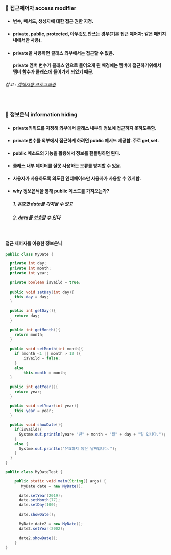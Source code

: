 ### :pushpin: 접근제어자 access modifier
* #### 변수, 메서드, 생성자에 대한 접근 권한 지정.
* #### private, public, protected, 아무것도 안쓰는 경우(기본 접근 제어자: 같은 패키지 내에서만 사용).
* #### private을 사용하면 클래스 외부에서는 접근할 수 없음.
   ####   private 멤버 변수가 클래스 안으로 들어오게 된 배경에는 멤버에 접근하기위해서 멤버 함수가 클래스에 들어가게 되었기 때문.
###### 참고 : [객체지향 프로그래밍](https://github.com/6161990/TIL/blob/main/Java/Object-Oriented%20Programming(OOP).md)
  
 <br>
     
### :pushpin: 정보은닉 information hiding
* #### private키워드를 지정해 외부에서 클래스 내부의 정보에 접근하지 못하도록함.
* #### private변수를 외부에서 접근하게 하려면 public 메서드 제공함. 주로 get,set.
* #### public 메소드의 기능을 활용해서 정보를 핸들링하면 된다. 
* #### 클래스 내부 데이터를 잘못 사용하는 오류를 방지할 수 있음. 
* #### 사용자가 사용하도록 의도된 인터페이스만 사용자가 사용할 수 있게함.
* #### why 정보은닉을 통해 public 메소드를 가져오는가?
   ##### 1. 유효한 data를 가져올 수 있고 
   ##### 2. data를 보호할 수 있다   
      
      
   <br>
   
   
#### 접근 제어자를 이용한 정보은닉
```java
public class MyDate {

  private int day;
  private int month;
  private int year;
  
  private boolean isVaild = true;
  
  public void setDay(int day){
    this.day = day;
  }
  
  public int getDay(){
    return day; 
  }
  
  public int getMonth(){
    return month;
  }
  
  public void setMonth(int month){
    if (month <1 || month > 12 ){
        isVaild = false;
    }
    else 
        this.month = month;
  }
  
  public int getYear(){
    return year;
  }
  
  public void setYear(int year){
    this.year = year;
  }
  
  public void showDate(){
    if(isVaild){
      Systme.out.println(year+ "년" + month + "월" + day + "일 입니다.");
    }  
    else {
      Systme.out.println("유효하지 않은 날짜입니다.");
    }
  } 
}
```

```java
public class MyDateTest {

 	public static void main(String[] args) {
   	   MyDate date = new MyDate();
       
      date.setYear(2019);
      date.setMonth(77);
      date.setDay(100);
    
      date.showDate();
    
      MyDate date2 = new MyDate();
      date2.setYear(2002);  
    
      date2.showDate();
    }
}
```



